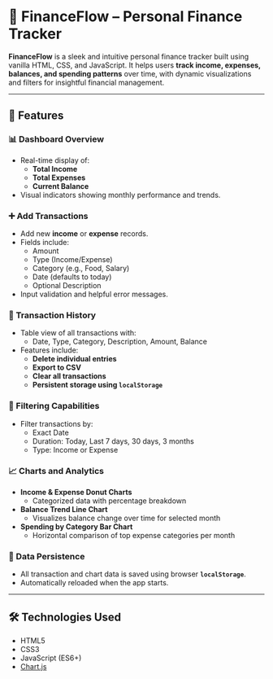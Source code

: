 # 💸 FinanceFlow – Personal Finance Tracker

**FinanceFlow** is a sleek and intuitive personal finance tracker built using vanilla HTML, CSS, and JavaScript. It helps users **track income, expenses, balances, and spending patterns** over time, with dynamic visualizations and filters for insightful financial management.

---

## 🌟 Features

### 📊 Dashboard Overview
- Real-time display of:
  - **Total Income**
  - **Total Expenses**
  - **Current Balance**
- Visual indicators showing monthly performance and trends.

### ➕ Add Transactions
- Add new **income** or **expense** records.
- Fields include:
  - Amount
  - Type (Income/Expense)
  - Category (e.g., Food, Salary)
  - Date (defaults to today)
  - Optional Description
- Input validation and helpful error messages.

### 🧾 Transaction History
- Table view of all transactions with:
  - Date, Type, Category, Description, Amount, Balance
- Features include:
  - **Delete individual entries**
  - **Export to CSV**
  - **Clear all transactions**
  - **Persistent storage using `localStorage`**

### 🧠 Filtering Capabilities
- Filter transactions by:
  - Exact Date
  - Duration: Today, Last 7 days, 30 days, 3 months
  - Type: Income or Expense

### 📈 Charts and Analytics
- **Income & Expense Donut Charts**
  - Categorized data with percentage breakdown
- **Balance Trend Line Chart**
  - Visualizes balance change over time for selected month
- **Spending by Category Bar Chart**
  - Horizontal comparison of top expense categories per month

### 🔐 Data Persistence
- All transaction and chart data is saved using browser **`localStorage`**.
- Automatically reloaded when the app starts.

---

## 🛠️ Technologies Used

- HTML5
- CSS3
- JavaScript (ES6+)
- [Chart.js](https://www.chartjs.org/)


